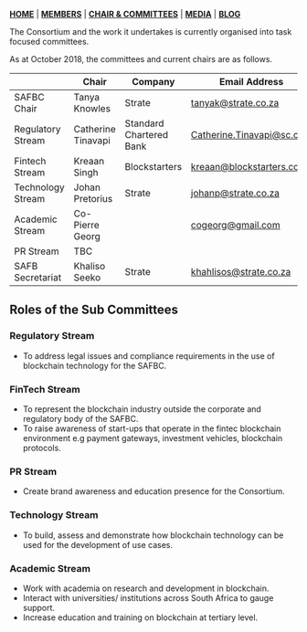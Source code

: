 [**HOME**](https://safbc.github.io/website/) | [**MEMBERS**](https://safbc.github.io/website/members/) | [**CHAIR & COMMITTEES**](https://safbc.github.io/website/committees/) | [**MEDIA**](https://safbc.github.io/website/media/) | [**BLOG**](https://safbc.github.io/website/blog/)

The Consortium and the work it undertakes is currently organised into task focused committees. 

As at October 2018, the committees and current chairs are as follows.

| | Chair | Company | Email Address
|-|-------|---------|--------------
| SAFBC Chair | Tanya Knowles | Strate | tanyak@strate.co.za
| Regulatory Stream | Catherine Tinavapi | Standard Chartered Bank | Catherine.Tinavapi@sc.com
| Fintech Stream | Kreaan Singh | Blockstarters | kreaan@blockstarters.com 
| Technology Stream | Johan Pretorius | Strate | johanp@strate.co.za
| Academic Stream | Co-Pierre Georg | | cogeorg@gmail.com 
| PR Stream | TBC | | |
| SAFB Secretariat | Khaliso Seeko | Strate | khahlisos@strate.co.za

## Roles of the Sub Committees

### Regulatory Stream

  * To address legal issues and compliance requirements in the use of blockchain technology for the SAFBC.

### FinTech Stream

  * To represent the blockchain industry outside the corporate and regulatory body of the SAFBC.
  * To raise awareness of start-ups that operate in the fintec blockchain environment e.g payment gateways, investment vehicles, blockchain protocols.

### PR Stream

  * Create brand awareness and education presence for the Consortium.

### Technology Stream

  * To build, assess and demonstrate how blockchain technology can be used for the development of use cases.

### Academic Stream

  * Work with academia on research and  development in blockchain.
  * Interact with universities/ institutions across South Africa to gauge support.
  * Increase education and training on blockchain at tertiary level.
